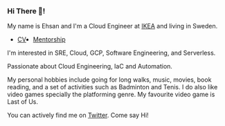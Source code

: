 
<!--
**ehsan310/ehsan310** is a ✨ _special_ ✨ repository because its `README.md` (this file) appears on your GitHub profile.

Here are some ideas to get you started:

- 🔭 I’m currently working on ...
- 🌱 I’m currently learning ...
- 👯 I’m looking to collaborate on ...
- 🤔 I’m looking for help with ...
- 💬 Ask me about ...
- 📫 How to reach me: ...
- 😄 Pronouns: ...
- ⚡ Fun fact: ...
-->

### Hi There :wave:!

My name is Ehsan and I'm a Cloud Engineer at [IKEA](https://ikea.com) and living in Sweden.

<ul role="list" style="display:flex;gap:1rem">
<li class="css-0"><a href="https://ehsan.pw/">CV</a></li>
<li><a  href="https://mentorcruise.com/mentor/ehsangolpayegani/">Mentorship</a></li>
</ul>
I'm interested in SRE, Cloud, GCP, Software Engineering, and Serverless.

Passionate about Cloud Engineering, IaC and Automation.

My personal hobbies include going for long walks, music, movies, book reading, and a set of activities such as Badminton and Tenis. I do also like video games specially the platforming genre. My favourite video game is Last of Us.

You can actively find me on [Twitter](https://twitter.com/ehsan310). Come say Hi!
